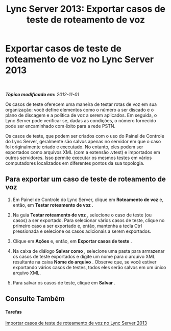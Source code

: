 ﻿---
title: 'Lync Server 2013: Exportar casos de teste de roteamento de voz'
TOCTitle: Exportar casos de teste de roteamento de voz
ms:assetid: 489ac472-1a35-4755-b390-48f7cdf31e94
ms:mtpsurl: https://technet.microsoft.com/pt-br/library/Gg425957(v=OCS.15)
ms:contentKeyID: 49306599
ms.date: 05/19/2016
mtps_version: v=OCS.15
ms.translationtype: HT
---

# Exportar casos de teste de roteamento de voz no Lync Server 2013

 

_**Tópico modificado em:** 2012-11-01_

Os casos de teste oferecem uma maneira de testar rotas de voz em sua organização: você define elementos como o número a ser discado e o plano de discagem e a política de voz a serem aplicados. Em seguida, o Lync Server pode verificar se, dadas as condições, o número fornecido pode ser encaminhado com êxito para a rede PSTN.

Os casos de teste, que podem ser criados com o uso do Painel de Controle do Lync Server, geralmente são salvos apenas no servidor em que o caso foi originalmente criado e executado. No entanto, eles podem ser exportados como arquivos XML (com a extensão .vtest) e importados em outros servidores. Isso permite executar os mesmos testes em vários computadores localizados em diferentes pontos da sua topologia.

## Para exportar um caso de teste de roteamento de voz

1.  Em Painel de Controle do Lync Server, clique em **Roteamento de voz** e, então, em **Testar roteamento de voz** .

2.  Na guia **Testar roteamento de voz** , selecione o caso de teste (ou casos) a ser exportado. Para selecionar vários casos de teste, clique no primeiro caso a ser exportado e, então, mantenha a tecla Ctrl pressionada e selecione os casos adicionais a serem exportados.

3.  Clique em **Ações** e, então, em **Exportar casos de teste** .

4.  Na caixa de diálogo **Salvar como** , selecione uma pasta para armazenar os casos de teste exportados e digite um nome para o arquivo XML resultante na caixa **Nome do arquivo** . Observe que, se você estiver exportando vários casos de testes, todos eles serão salvos em um único arquivo XML.

5.  Para salvar os casos de teste, clique em **Salvar** .

## Consulte Também

#### Tarefas

[Importar casos de teste de roteamento de voz no Lync Server 2013](lync-server-2013-import-voice-routing-test-cases.md)

